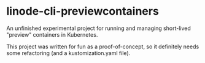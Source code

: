 # linode-cli-previewcontainers

An unfinished experimental project for running and managing short-lived "preview" containers in Kubernetes.

This project was written for fun as a proof-of-concept, so it definitely needs some refactoring (and a kustomization.yaml file).


